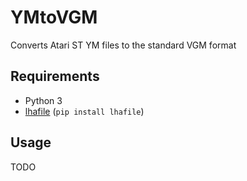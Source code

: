 # YMtoVGM
Converts Atari ST YM files to the standard VGM format

## Requirements
- Python 3
- [lhafile](https://github.com/FrodeSolheim/python-lhafile) (`pip install lhafile`)

## Usage
TODO